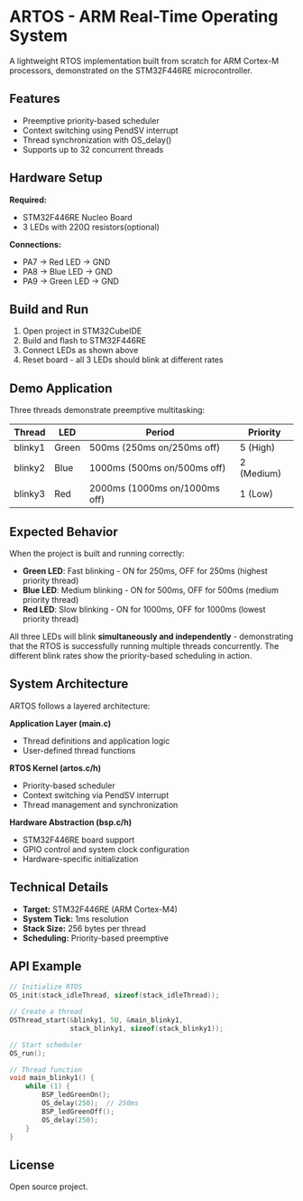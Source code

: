 # ARTOS - ARM Real-Time Operating System

A lightweight RTOS implementation built from scratch for ARM Cortex-M processors, demonstrated on the STM32F446RE microcontroller.

## Features

- Preemptive priority-based scheduler
- Context switching using PendSV interrupt
- Thread synchronization with OS_delay()
- Supports up to 32 concurrent threads

## Hardware Setup

**Required:**
- STM32F446RE Nucleo Board
- 3 LEDs with 220Ω resistors(optional)

**Connections:**
- PA7 → Red LED → GND
- PA8 → Blue LED → GND
- PA9 → Green LED → GND

## Build and Run

1. Open project in STM32CubeIDE
2. Build and flash to STM32F446RE
3. Connect LEDs as shown above
4. Reset board - all 3 LEDs should blink at different rates

## Demo Application

Three threads demonstrate preemptive multitasking:

| Thread | LED | Period | Priority |
|--------|-----|--------|----------|
| blinky1 | Green | 500ms (250ms on/250ms off) | 5 (High) |
| blinky2 | Blue | 1000ms (500ms on/500ms off) | 2 (Medium) |
| blinky3 | Red | 2000ms (1000ms on/1000ms off) | 1 (Low) |

## Expected Behavior

When the project is built and running correctly:

- **Green LED**: Fast blinking - ON for 250ms, OFF for 250ms (highest priority thread)
- **Blue LED**: Medium blinking - ON for 500ms, OFF for 500ms (medium priority thread)
- **Red LED**: Slow blinking - ON for 1000ms, OFF for 1000ms (lowest priority thread)

All three LEDs will blink **simultaneously and independently** - demonstrating that the RTOS is successfully running multiple threads concurrently. The different blink rates show the priority-based scheduling in action.

## System Architecture

ARTOS follows a layered architecture:

**Application Layer (main.c)**
- Thread definitions and application logic
- User-defined thread functions

**RTOS Kernel (artos.c/h)**
- Priority-based scheduler
- Context switching via PendSV interrupt
- Thread management and synchronization

**Hardware Abstraction (bsp.c/h)**
- STM32F446RE board support
- GPIO control and system clock configuration
- Hardware-specific initialization

## Technical Details

- **Target:** STM32F446RE (ARM Cortex-M4)
- **System Tick:** 1ms resolution
- **Stack Size:** 256 bytes per thread
- **Scheduling:** Priority-based preemptive

## API Example

```c
// Initialize RTOS
OS_init(stack_idleThread, sizeof(stack_idleThread));

// Create a thread
OSThread_start(&blinky1, 5U, &main_blinky1,
               stack_blinky1, sizeof(stack_blinky1));

// Start scheduler
OS_run();

// Thread function
void main_blinky1() {
    while (1) {
        BSP_ledGreenOn();
        OS_delay(250);  // 250ms
        BSP_ledGreenOff();
        OS_delay(250);
    }
}
```

## License

Open source project.
